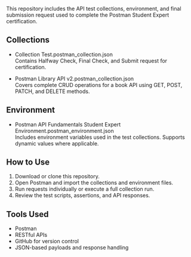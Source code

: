 This repository includes the API test collections, environment, and final submission request used to complete the Postman Student Expert certification.

## Collections

- Collection Test.postman_collection.json  
  Contains Halfway Check, Final Check, and Submit request for certification.

- Postman Library API v2.postman_collection.json  
  Covers complete CRUD operations for a book API using GET, POST, PATCH, and DELETE methods.

## Environment

- Postman API Fundamentals Student Expert Environment.postman_environment.json  
  Includes environment variables used in the test collections. Supports dynamic values where applicable.

## How to Use

1. Download or clone this repository.
2. Open Postman and import the collections and environment files.
3. Run requests individually or execute a full collection run.
4. Review the test scripts, assertions, and API responses.

## Tools Used

* Postman
* RESTful APIs
* GitHub for version control
* JSON-based payloads and response handling
